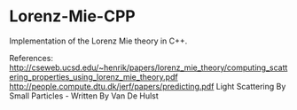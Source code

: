# Lorenz-Mie-CPP
Implementation of the Lorenz Mie theory in C++.

References:
http://cseweb.ucsd.edu/~henrik/papers/lorenz_mie_theory/computing_scattering_properties_using_lorenz_mie_theory.pdf
http://people.compute.dtu.dk/jerf/papers/predicting.pdf
Light Scattering By Small Particles - Written By Van De Hulst
